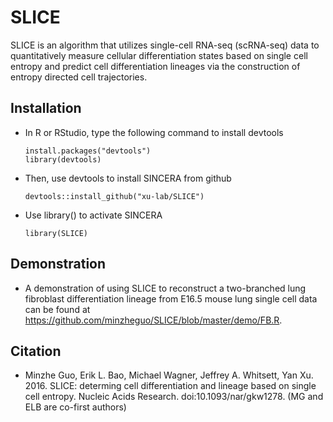 # SLICE

SLICE is an algorithm that utilizes single-cell RNA-seq (scRNA-seq) data to quantitatively measure cellular differentiation states based on single cell entropy and predict cell differentiation lineages via the construction of entropy directed cell trajectories.

## Installation

* In R or RStudio, type the following command to install devtools
  
  ```
  install.packages("devtools")
  library(devtools)
  ```
  
* Then, use devtools to install SINCERA from github
  
  ```
  devtools::install_github("xu-lab/SLICE")
  ```

* Use library() to activate SINCERA

  ```
  library(SLICE)
  ```

## Demonstration

* A demonstration of using SLICE to reconstruct a two-branched lung fibroblast differentiation lineage from E16.5 mouse lung single cell data can be found at https://github.com/minzheguo/SLICE/blob/master/demo/FB.R. 


## Citation


* Minzhe Guo, Erik L. Bao, Michael Wagner, Jeffrey A. Whitsett, Yan Xu. 2016. SLICE: determing cell differentiation and lineage based on single cell entropy. Nucleic Acids Research. doi:10.1093/nar/gkw1278. (MG and ELB are co-first authors) 
